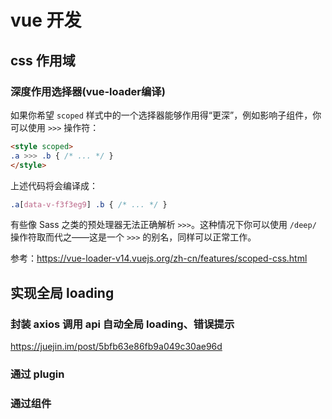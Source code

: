 # vue 开发

## css 作用域

### 深度作用选择器(vue-loader编译)

如果你希望 `scoped` 样式中的一个选择器能够作用得“更深”，例如影响子组件，你可以使用 `>>>` 操作符：

```html
<style scoped>
.a >>> .b { /* ... */ }
</style>
```

上述代码将会编译成：

```css
.a[data-v-f3f3eg9] .b { /* ... */ }
```

有些像 Sass 之类的预处理器无法正确解析 `>>>`。这种情况下你可以使用 `/deep/` 操作符取而代之——这是一个 `>>>` 的别名，同样可以正常工作。

参考：https://vue-loader-v14.vuejs.org/zh-cn/features/scoped-css.html

## 实现全局 loading

### 封装 axios 调用 api 自动全局 loading、错误提示

https://juejin.im/post/5bfb63e86fb9a049c30ae96d

### 通过 plugin

### 通过组件

